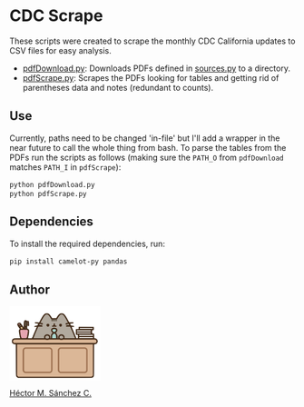 # CDC Scrape

These scripts were created to scrape the monthly CDC California updates to CSV files for easy analysis.

* [pdfDownload.py](./pdfDownload.py): Downloads PDFs defined in [sources.py](./sources.py) to a directory.
* [pdfScrape.py](./pdfScrape.py): Scrapes the PDFs looking for tables and getting rid of parentheses data and notes (redundant to counts).

##  Use

Currently, paths need to be changed 'in-file' but I'll add a wrapper in the near future to call the whole thing from bash.
To parse the tables from the PDFs run the scripts as follows (making sure the `PATH_O` from `pdfDownload` matches `PATH_I` in `pdfScrape`):

```
python pdfDownload.py
python pdfScrape.py
```

##  Dependencies

To install the required dependencies, run:

```bash
pip install camelot-py pandas
```

## Author

<img src='https://raw.githubusercontent.com/Chipdelmal/MK8DLeaderboard/master/media/pusheen.jpg' height="130px" align="middle"><br>

[Héctor M. Sánchez C.](https://chipdelmal.github.io/blog)

